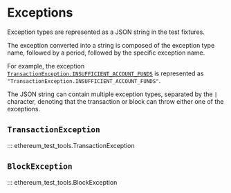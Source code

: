 # Exceptions

Exception types are represented as a JSON string in the test fixtures.

The exception converted into a string is composed of the exception type name,
followed by a period, followed by the specific exception name.

For example, the exception
[`TransactionException.INSUFFICIENT_ACCOUNT_FUNDS`](#ethereum_test_tools.TransactionException.INSUFFICIENT_ACCOUNT_FUNDS)
is represented as `"TransactionException.INSUFFICIENT_ACCOUNT_FUNDS"`.

The JSON string can contain multiple exception types, separated by the `|`
character, denoting that the transaction or block can throw either one of
the exceptions.

## `TransactionException`

::: ethereum_test_tools.TransactionException

## `BlockException`

::: ethereum_test_tools.BlockException
